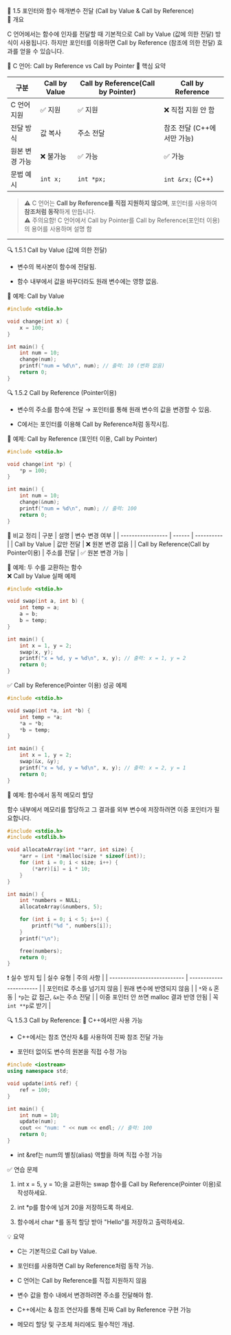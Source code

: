 📘 1.5 포인터와 함수 매개변수 전달 (Call by Value & Call by Reference)  
🧠 개요

C 언어에서는 함수에 인자를 전달할 때 기본적으로 Call by Value (값에 의한 전달) 방식이 사용됩니다.
하지만 포인터를 이용하면 Call by Reference (참조에 의한 전달) 효과를 얻을 수 있습니다.

📘 C 언어: Call by Reference vs Call by Pointer
📌 핵심 요약

| 구분 | Call by Value | Call by Reference(Call by Pointer) | Call by Reference |
|------|----------------|------------------|--------------------|
| C 언어 지원 | ✅ 지원 | ✅ 지원 | ❌ 직접 지원 안 함 |
| 전달 방식 | 값 복사 | 주소 전달 | 참조 전달 (C++에서만 가능) |
| 원본 변경 가능 | ❌ 불가능 | ✅ 가능 | ✅ 가능 |
| 문법 예시 | `int x;` | `int *px;` | `int &rx;` (C++) |

> ⚠️ C 언어는 **Call by Reference를 직접 지원하지 않으며**, 포인터를 사용하여 **참조처럼 동작**하게 만듭니다.  
> ⚠️ 주의요함! C 언어에서 Call by Pointer를 Call by Reference(포인터 이용)의 용어를 사용하며 설명 함

---

🔍 1.5.1 Call by Value (값에 의한 전달)

* 변수의 복사본이 함수에 전달됨.

* 함수 내부에서 값을 바꾸더라도 원래 변수에는 영향 없음.

🧪 예제: Call by Value
```c
#include <stdio.h>

void change(int x) {
    x = 100;
}

int main() {
    int num = 10;
    change(num);
    printf("num = %d\n", num); // 출력: 10 (변화 없음)
    return 0;
}
```
🔍 1.5.2 Call by Reference (Pointer이용)

* 변수의 주소를 함수에 전달 → 포인터를 통해 원래 변수의 값을 변경할 수 있음.

* C에서는 포인터를 이용해 Call by Reference처럼 동작시킴.

🧪 예제: Call by Reference (포인터 이용, Call by Pointer)
```c
#include <stdio.h>

void change(int *p) {
    *p = 100;
}

int main() {
    int num = 10;
    change(&num);
    printf("num = %d\n", num); // 출력: 100
    return 0;
}
```
🔁 비교 정리
| 구분                | 설명     | 변수 변경 여부   |
| ----------------- | ------ | ---------- |
| Call by Value     | 값만 전달  | ❌ 원본 변경 없음 |
| Call by Reference(Call by Pointer이용) | 주소를 전달 | ✅ 원본 변경 가능 |

🧪 예제: 두 수를 교환하는 함수  
❌ Call by Value 실패 예제
```c
#include <stdio.h>

void swap(int a, int b) {
    int temp = a;
    a = b;
    b = temp;
}

int main() {
    int x = 1, y = 2;
    swap(x, y);
    printf("x = %d, y = %d\n", x, y); // 출력: x = 1, y = 2
    return 0;
}
```
✅ Call by Reference(Pointer 이용) 성공 예제
```c
#include <stdio.h>

void swap(int *a, int *b) {
    int temp = *a;
    *a = *b;
    *b = temp;
}

int main() {
    int x = 1, y = 2;
    swap(&x, &y);
    printf("x = %d, y = %d\n", x, y); // 출력: x = 2, y = 1
    return 0;
}
```
🧪 예제: 함수에서 동적 메모리 할당

함수 내부에서 메모리를 할당하고 그 결과를 외부 변수에 저장하려면 이중 포인터가 필요합니다.
```c
#include <stdio.h>
#include <stdlib.h>

void allocateArray(int **arr, int size) {
    *arr = (int *)malloc(size * sizeof(int));
    for (int i = 0; i < size; i++) {
        (*arr)[i] = i * 10;
    }
}

int main() {
    int *numbers = NULL;
    allocateArray(&numbers, 5);

    for (int i = 0; i < 5; i++) {
        printf("%d ", numbers[i]);
    }
    printf("\n");

    free(numbers);
    return 0;
}
```
❗ 실수 방지 팁
| 실수 유형                       | 주의 사항                   |
| --------------------------- | ----------------------- |
| 포인터로 주소를 넘기지 않음             | 원래 변수에 반영되지 않음          |
| `*`와 `&` 혼동                 | `*p`는 값 접근, `&x`는 주소 전달 |
| 이중 포인터 안 쓰면 malloc 결과 반영 안됨 | 꼭 `int **p`로 받기         |


🔍 1.5.3 Call by Reference: 🚫 C++에서만 사용 가능
* C++에서는 참조 연산자 &를 사용하여 진짜 참조 전달 가능

* 포인터 없이도 변수의 원본을 직접 수정 가능
```Cpp
#include <iostream>
using namespace std;

void update(int& ref) {
    ref = 100;
}

int main() {
    int num = 10;
    update(num);
    cout << "num: " << num << endl; // 출력: 100
    return 0;
}
```
* int &ref는 num의 별칭(alias) 역할을 하며 직접 수정 가능
  

✅ 연습 문제

1. int x = 5, y = 10;을 교환하는 swap 함수를 Call by Reference(Pointer 이용)로 작성하세요.

2. int *p를 함수에 넘겨 20을 저장하도록 하세요.

3. 함수에서 char *를 동적 할당 받아 "Hello"를 저장하고 출력하세요.

💡 요약

* C는 기본적으로 Call by Value.

* 포인터를 사용하면 Call by Reference처럼 동작 가능.

* C 언어는 Call by Reference를 직접 지원하지 않음

* 변수 값을 함수 내에서 변경하려면 주소를 전달해야 함.

* C++에서는 & 참조 연산자를 통해 진짜 Call by Reference 구현 가능

* 메모리 할당 및 구조체 처리에도 필수적인 개념.
